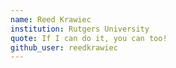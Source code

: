 ```yaml
---
name: Reed Krawiec
institution: Rutgers University
quote: If I can do it, you can too!
github_user: reedkrawiec
---
```

